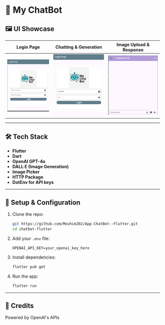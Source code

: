 
# 🤖 My ChatBot
## 🖼️ UI Showcase

| Login Page | Chatting & Generation        | Image Upload & Response    |
|------------|------------------------------|----------------------------|
| ![Login](/images/login.png) | ![Chat1](/images/login2.png) | ![Chat2](/images/chat.png) |


---

## 🛠️ Tech Stack

- **Flutter**
- **Dart**
- **OpenAI GPT-4o**
- **DALL·E (Image Generation)**
- **Image Picker**
- **HTTP Package**
- **DotEnv for API keys**

---

## 🔐 Setup & Configuration

1. Clone the repo:
   ```bash
   git https://github.com/Mouhim202/App-ChatBot--Flutter.git
   cd chatbot-flutter
   ```

2. Add your `.env` file:
   ```
   OPENAI_API_KEY=your_openai_key_here
   ```

3. Install dependencies:
   ```bash
   flutter pub get
   ```

4. Run the app:
   ```bash
   flutter run
   ```

---

## 📢 Credits

Powered by OpenAI's APIs

